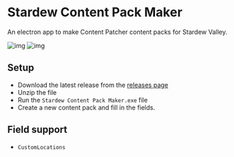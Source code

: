 # Stardew Content Pack Maker

An electron app to make Content Patcher content packs for Stardew Valley.

![img](https://img.shields.io/github/release/anotherpillow/stardew-content-pack-maker.svg)
![img](https://img.shields.io/github/downloads/anotherpillow/stardew-content-pack-maker/total.svg)

## Setup

- Download the latest release from the [releases page](https://github.com/anotherpillow/stardew-content-pack-maker/releases)
- Unzip the file
- Run the `Stardew Content Pack Maker.exe` file
- Create a new content pack and fill in the fields.

## Field support

- `CustomLocations`
